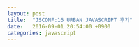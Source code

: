 ```yaml
---
layout: post
title:  "JSCONF:16 URBAN JAVASCRIPT 후기"
date:   2016-09-01 20:54:00 +0900
categories: javascript
---
```

